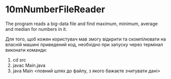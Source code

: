 # 10mNumberFileReader
The program reads a big-data file and find maximum, minimum, average and median for numbers in it.


Для того, щоб кожен користувач мав змогу відкрити та скомпілювати на власній машині приведений код, необхідно при запуску через термінал виконати команди:
1. cd src
2. javac Main.java
3. java Main <повний шлях до файлу, з якого бажаєте зчитувати дані>

